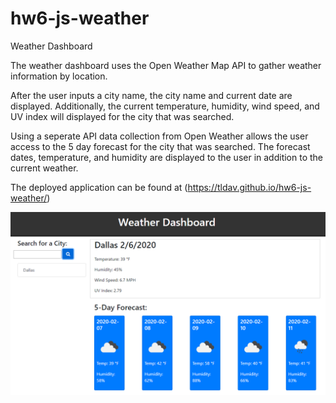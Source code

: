 # hw6-js-weather

Weather Dashboard

The weather dashboard uses the Open Weather Map API to gather weather information by location.

After the user inputs a city name, the city name and current date are displayed. Additionally, the current temperature, humidity, wind speed, and UV index will displayed for the city that was searched.

Using a seperate API data collection from Open Weather allows the user access to the 5 day forecast for the city that was searched. The forecast dates, temperature, and humidity are displayed to the user in addition to the current weather.

The deployed application can be found at (https://tldav.github.io/hw6-js-weather/)

![Weather Dashboard](/assets/weather-dashboard.PNG)
